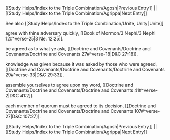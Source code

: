 [[Study Helps/Index to the Triple Combination/Agosh|Previous Entry]]  ||  [[Study Helps/Index to the Triple Combination/Agrippa|Next Entry]]

 See also [[Study Helps/Index to the Triple Combination/Unite, Unity|Unite]]

 agree with thine adversary quickly, [[Book of Mormon/3 Nephi/3 Nephi 12#^verse-25|3 Ne. 12:25]].

 be agreed as to what ye ask, [[Doctrine and Covenants/Doctrine and Covenants/Doctrine and Covenants 27#^verse-18|D&C 27:18]].

 knowledge was given because it was asked by those who were agreed, [[Doctrine and Covenants/Doctrine and Covenants/Doctrine and Covenants 29#^verse-33|D&C 29:33]].

 assemble yourselves to agree upon my word, [[Doctrine and Covenants/Doctrine and Covenants/Doctrine and Covenants 41#^verse-2|D&C 41:2]].

 each member of quorum must be agreed to its decision, [[Doctrine and Covenants/Doctrine and Covenants/Doctrine and Covenants 107#^verse-27|D&C 107:27]].

[[Study Helps/Index to the Triple Combination/Agosh|Previous Entry]]  ||  [[Study Helps/Index to the Triple Combination/Agrippa|Next Entry]]
